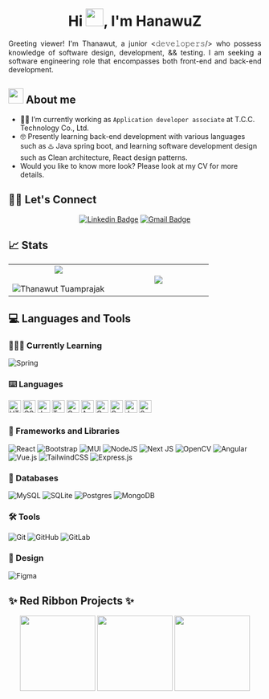 

<!--
**HanawuZ/HanawuZ** is a ✨ _special_ ✨ repository because its `README.md` (this file) appears on your GitHub profile.

Here are some ideas to get you started:

- 🔭 I’m currently working on ...
- 🌱 I’m currently learning ...
- 👯 I’m looking to collaborate on ...
- 🤔 I’m looking for help with ...
- 💬 Ask me about ...
- 📫 How to reach me: ...
- 😄 Pronouns: ...
- ⚡ Fun fact: ...
-->

<h1 align="center">Hi <img src="https://media.giphy.com/media/hvRJCLFzcasrR4ia7z/giphy.gif" width="35">, I'm HanawuZ</h1>

<p style="text-align: justify;">
  Greeting viewer! I'm Thanawut, a junior <𝚍𝚎𝚟𝚎𝚕𝚘𝚙𝚎𝚛𝚜/> who possess knowledge of software design, development, && testing. I am seeking a software engineering role that encompasses both front-end and back-end development.
</p>

<img src="https://media.giphy.com/media/iY8CRBdQXODJSCERIr/giphy.gif" width="30px">&nbsp;**About me**
---
- 👷‍♂️ I’m currently working as `Application developer associate` at T.C.C. Technology Co., Ltd.
- 🤓 Presently learning back-end development with various languages such as ♨️ Java spring boot, and learning software development design such as Clean architecture, React design patterns.
- Would you like to know more look? Please look at my CV for more details.

## 🙋‍♀️ Let's Connect
<div align="center">

[![Linkedin Badge](https://img.shields.io/badge/-Thanawut_Tuamprajak-blue?style=flat-square&logo=Linkedin&logoColor=white&link=https://www.linkedin.com/in/thanawut-tuamprajak-479144262/)](https://www.linkedin.com/in/thanawut-tuamprajak-479144262/)
[![Gmail Badge](https://img.shields.io/badge/-thanawut.tuam@gmail.com-c14438?style=flat-square&logo=Gmail&logoColor=white&link=mailto:thanawut.tuam@gmail.com)](mailto:thanawut.tuam@gmail.com)
</div>

## 📈 Stats
<table align="center">
  <tr border="none">
    <td width="50%" align="center">
      <img  align="center"  src="https://github-readme-stats.vercel.app/api?username=hanawuz&theme=react&show_icons=true&count_private=true&hide_border=true" />
      <br></br>
      <img  title="🔥 Get streak stats for your profile at git.io/streak-stats" alt="Thanawut Tuamprajak" src="https://github-readme-streak-stats.herokuapp.com/?user=hanawuz&theme=react&hide_border=true" /> 
    </td>
    <td width="80%" align="center">
      <img  align="center"  src="https://github-readme-stats.anuraghazra1.vercel.app/api/top-langs/?username=hanawuz&theme=react&hide_border=false&no-bg=true&no-frame=true&langs_count=8&hide_border=true"/>
    </td>
  </tr>
</table>

<!-- 
## 👨‍💻 Abilities
![Fullstack](https://img.shields.io/badge/Full--stack%20Development-cyan?style=for-the-badge)
![BE](https://img.shields.io/badge/Back--end%20Development-red?style=for-the-badge)
![FF](https://img.shields.io/badge/Front--end%20Development-blue?style=for-the-badge)
-->

## 💻 Languages and Tools

### 👨🏻‍💻 Currently Learning
![Spring](https://img.shields.io/badge/spring-%236DB33F.svg?style=for-the-badge&logo=spring&logoColor=white)

### ⌨️ Languages
<span><img src="https://img.shields.io/badge/HTML5-E34F26?style=for-the-badge&logo=html5&logoColor=white" alt="HTML5 logo" title="HTML5" height="25" /></span>
<span><img src="https://img.shields.io/badge/CSS3-1572B6?style=for-the-badge&logo=css3&logoColor=white" alt="CSS3 logo" title="CSS3" height="25" /></span>
<span><img src="https://img.shields.io/badge/JavaScript-323330?style=for-the-badge&logo=javascript&logoColor=F7DF1E" alt="JavaScript logo" title="JavaScript" height="25" /></span>
<span><img src="https://img.shields.io/badge/TypeScript-007ACC?style=for-the-badge&logo=typescript&logoColor=white" alt="TypeScript logo" title="TypeScript" height="25" /></span>
<span><img src="https://img.shields.io/badge/go-%2300ADD8.svg?style=for-the-badge&logo=go&logoColor=white" alt="Golang logo" title="Go" height="25" /></span>
<span><img src="https://img.shields.io/badge/-Arduino-00979D?style=for-the-badge&logo=Arduino&logoColor=white" alt="Arduino logo" title="Arduino" height="25" /></span>
<span><img src="https://img.shields.io/badge/c-%2300599C.svg?style=for-the-badge&logo=c&logoColor=white" alt="C logo" title="C" height="25" /></span>
<span><img src="https://img.shields.io/badge/c++-%2300599C.svg?style=for-the-badge&logo=c%2B%2B&logoColor=white" alt="Cpp logo" title="C++" height="25" /></span>
<span><img src="https://img.shields.io/badge/java-%23ED8B00.svg?style=for-the-badge&logo=openjdk&logoColor=white" alt="Java logo" title="Java" height="25" /></span>
<span><img src="https://img.shields.io/badge/SASS-hotpink.svg?style=for-the-badge&logo=SASS&logoColor=white" alt="Sass logo" title="SASS" height="25" /></span>

### 💽 Frameworks and Libraries
![React](https://img.shields.io/badge/react-%2320232a.svg?style=for-the-badge&logo=react&logoColor=%2361DAFB)
![Bootstrap](https://img.shields.io/badge/bootstrap-%238511FA.svg?style=for-the-badge&logo=bootstrap&logoColor=white)
![MUI](https://img.shields.io/badge/MUI-%230081CB.svg?style=for-the-badge&logo=mui&logoColor=white)
![NodeJS](https://img.shields.io/badge/node.js-6DA55F?style=for-the-badge&logo=node.js&logoColor=white)
![Next JS](https://img.shields.io/badge/Next-black?style=for-the-badge&logo=next.js&logoColor=white)
![OpenCV](https://img.shields.io/badge/opencv-%23white.svg?style=for-the-badge&logo=opencv&logoColor=white)
![Angular](https://img.shields.io/badge/angular-%23DD0031.svg?style=for-the-badge&logo=angular&logoColor=white)
![Vue.js](https://img.shields.io/badge/vuejs-%2335495e.svg?style=for-the-badge&logo=vuedotjs&logoColor=%234FC08D)
![TailwindCSS](https://img.shields.io/badge/tailwindcss-%2338B2AC.svg?style=for-the-badge&logo=tailwind-css&logoColor=white)
![Express.js](https://img.shields.io/badge/express.js-%23404d59.svg?style=for-the-badge&logo=express&logoColor=%2361DAFB)

### 💾 Databases
![MySQL](https://img.shields.io/badge/mysql-%2300f.svg?style=for-the-badge&logo=mysql&logoColor=white)
![SQLite](https://img.shields.io/badge/sqlite-%2307405e.svg?style=for-the-badge&logo=sqlite&logoColor=white)
![Postgres](https://img.shields.io/badge/postgres-%23316192.svg?style=for-the-badge&logo=postgresql&logoColor=white)
![MongoDB](https://img.shields.io/badge/MongoDB-%234ea94b.svg?style=for-the-badge&logo=mongodb&logoColor=white)

### 🛠️ Tools
![Git](https://img.shields.io/badge/git-%23F05033.svg?style=for-the-badge&logo=git&logoColor=white)
![GitHub](https://img.shields.io/badge/github-%23121011.svg?style=for-the-badge&logo=github&logoColor=white)
![GitLab](https://img.shields.io/badge/gitlab-%23181717.svg?style=for-the-badge&logo=gitlab&logoColor=white)

### 🎨 Design
![Figma](https://img.shields.io/badge/figma-%23F24E1E.svg?style=for-the-badge&logo=figma&logoColor=white)

## ✨ Red Ribbon Projects ✨

<div align="center">
  
[<img src="https://github-readme-stats.vercel.app/api/pin/?username=hanawuz&repo=team05&theme=react" height="150" />](https://github.com/HanawuZ/team05)
[<img src="https://github-readme-stats.vercel.app/api/pin/?username=hanawuz&repo=promptlab-fe&theme=react" height="150" />](https://github.com/promptlabth/promptlab-fe)
[<img src="https://github-readme-stats.vercel.app/api/pin/?username=hanawuz&repo=foodfinder&theme=react" height="150" />](https://github.com/HanawuZ/foodfinder)


</div>


<!---
hanawuz/hanawuz is a ✨ special ✨ repository because its `README.md` (this file) appears on your GitHub profile.
You can click the Preview link to take a look at your changes.
--->

